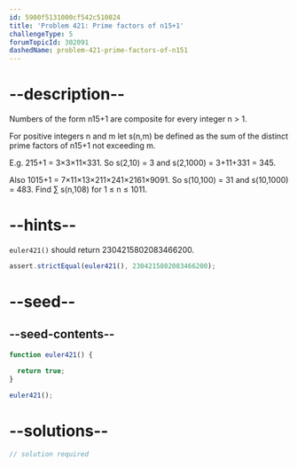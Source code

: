 ```yaml
---
id: 5900f5131000cf542c510024
title: 'Problem 421: Prime factors of n15+1'
challengeType: 5
forumTopicId: 302091
dashedName: problem-421-prime-factors-of-n151
---
```


# --description--

Numbers of the form n15+1 are composite for every integer n > 1.

For positive integers n and m let s(n,m) be defined as the sum of the distinct prime factors of n15+1 not exceeding m.

E.g. 215+1 = 3×3×11×331. So s(2,10) = 3 and s(2,1000) = 3+11+331 = 345.

Also 1015+1 = 7×11×13×211×241×2161×9091. So s(10,100) = 31 and s(10,1000) = 483. Find ∑ s(n,108) for 1 ≤ n ≤ 1011.

# --hints--

`euler421()` should return 2304215802083466200.

```js
assert.strictEqual(euler421(), 2304215802083466200);
```

# --seed--

## --seed-contents--

```js
function euler421() {

  return true;
}

euler421();
```

# --solutions--

```js
// solution required
```
